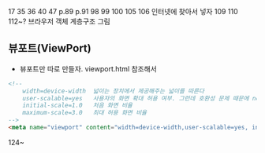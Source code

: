 17
35
36
40
47
p.89
p.91
98
99
100
105 106 인터넷에 찾아서 넣자
109 110
112~? 브라우저 객체 계층구조 그림


## 뷰포트(ViewPort)
- 뷰포트만 따로 만들자. viewport.html 참조해서

```html
<!--  
	width=device-width	넓이는 장치에서 제공해주는 넓이를 따른다
	user-scalable=yes	사용자의 화면 확대 허용 여부. 그런데 호환성 문제 때문에 no로 해도 화면 확대 가능
	initial-scale=1.0	처음 화면 비율
	maximum-scale=3.0	최대 허용 화면 비율
-->
<meta name="viewport" content="width=device-width,user-scalable=yes, initial-scale=1.0,maximum-scale=3.0" />
```


124~
